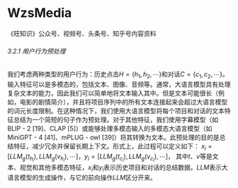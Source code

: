 # WzsMedia
《旺知识》公众号、视频号、头条号、知乎号内容资料

###### 3.2.1 用户行为预处理
我们考虑两种类型的用户行为：历史点击$H = \{h_1, h_2, \cdots\}$和对话$C = \{c_1, c_2, \cdots\}$。输入特征可以是多模态的，包括文本、图像、音频等。通常，大语言模型具有处理复杂文本的能力，因此我们可以简单地将文本输入其中。但是文本可能很长（例如，电影的剧情简介），并且将项目序列中的所有文本连接起来会超过大语言模型的词元长度限制。在这种情况下，我们使用大语言模型将每个项目和对话的文本特征总结为一个简短的句子作为预处理。对于其他特征，我们使用字幕模型（如BLIP - 2 [19]、CLAP [5]）或能够处理多模态输入的多模态大语言模型（如MiniGPT - 4 [41]、mPLUG - owl [39]）将其转换为文本。此预处理的目的是总结特征，减少冗余并保留长期上下文。形式上，此过程可以定义如下：
$x_i = [LLM_g(t_{h_i}), LLM_g(v_{h_i}), \cdots]$，$y_i = [LLM_g(t_{c_i}), LLM_g(v_{c_i}), \cdots]$，
其中$t$、$v$等是文本、视觉和其他多模态特征，$x_i$和$y_i$表示历史项目和对话的总结数据。$LLM$表示大语言模型的生成操作，与它的前向操作$LLM$区分开来。
